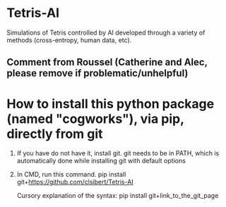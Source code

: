 Tetris-AI
=========

Simulations of Tetris controlled by AI developed through a variety of methods (cross-entropy, human data, etc).


## Comment from Roussel (Catherine and Alec, please remove if problematic/unhelpful)
# How to install this python package (named "cogworks"), via pip, directly from git

1. If you have do not have it, install git. git needs to be in PATH, which is automatically done while installing git with default options
  
2. In CMD, run this command.
    pip install git+https://github.com/clsibert/Tetris-AI
    
    Cursory explanation of the syntax: pip install git+link_to_the_git_page
